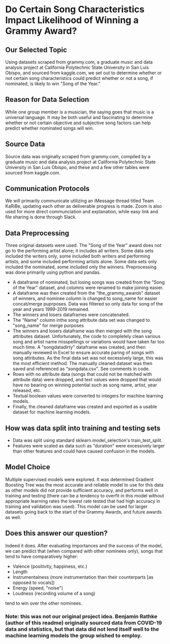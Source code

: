 # Do Certain Song Characteristics Impact Likelihood of Winning a Grammy Award?

## Our Selected Topic
Using datasets scraped from grammy.com, a graduate music and data analysis project at California Polytechnic State University in San Luis Obispo, and sourced from kaggle.com, we set out to determine whether or not certain song characteristics could predict whether or not a song, if nominated, is likely to win "Song of the Year."

## Reason for Data Selection
While one group member is a musician, the saying goes that music is a universal language.  It may be both useful and fascinating to determine whether or not certain objective and subjective song factors can help predict whether nominated songs will win.

## Source Data
Source data was originally scraped from grammy.com, compiled by a graduate music and data analysis project at California Polytechnic State University in San Luis Obispo, and these and a few other tables were sourced from kaggle.com.

## Communication Protocols
We will primarily communicate utilizing an iMessage thread titled Team KaRiBe, updating each other as deliverable progress is made.  Zoom is also used for more direct communciation and explanation, while easy link and file sharing is done through Slack.

## Data Preprocessing
Three original datasets were used.  The "Song of the Year" award does not go to the performing artist alone; it includes all writers.  Some data sets included the writers only, some included both writers and performing artists, and some included performing artists alone.  Some data sets only included the nominated, some included only the winners.  Preprocessing was done primarily using python and pandas.

* A dataframe of nominated, but losing songs was created from the "Song of the Year" dataset, and columns were renamed to make joining easier.
* A dataframe was then created from the "the_grammy_awards" dataset of winners, and nominee column is changed to song_name for easier concat/merge puprposes.  Data was filtered so only data for song of the year and years 1999-2019 remained.
* The winners and losers dataframes were concatenated.
* The "Name" column inthe song attribute data set was changed to "song_name" for merge purposes
* The winners and losers dataframe was then merged with the song attributes dataset.  Unfortunately, the code to completely clean various song and artist name misspellings or variations would have taken far too much time.  A "songdatadirty" dataframe was created, and then manually reviewed in Excel to ensure accurate paring of songs with song attributes.  As the final data set was not excessively large, this was the most efficient method.  The manually cleaned dataset was then saved and referenced as "songdata.csv".  See comments in code.
* Rows with no attribute data (songs that could not be matched with attribute data) were dropped, and text values were dropped that would have no bearing on winning potential such as song name, artist, year released, etc.
* Textual boolean values were converted to integers for machine learning models.
* Finally, the cleaned dataframe was created and exported as a usable dataset for machine learning models.

##  How was data split into training and testing sets
* Data was split using standard sklearn.model_selection's train_test_split.
* Features were scaled as data such as "duration" were excessively larger than other features and could have caused confusion in the models.

##  Model Choice
Multiple supervised models were explored.  It was determined Gradient Boosting Tree was the most accurate and reliable model to use for this data as other models did not provide sufficient accuracy, and performs well in training and testing (there can be a tendency to overfit in this model without appropriate learning rates the lowest rate tested that had high accuracy in training and validation was used).  This model can be used for larger datasets going back to the start of the Grammy Awards, and future awards as well.

##  Does this answer our question?
Indeed it does.  After evaluating importances and the success of the model, we can predict that (when compared with other nominees only), songs that tend to have comparatively higher:
* Valence (positivity, happiness, etc.)
* Length
* Instrumentalness (more instrumentation than their counterparts [as opposed to vocals])
* Energy (speed, "noise")
* Loudness (recording volume of a song)

tend to win over the other nominees.

### Note:  this was not our original project idea.  Benjamin Rathke (author of this readme) originally sourced data from COVID-19 data and statistics, but that data did not lend itself well to the machine learning models the group wished to employ.
